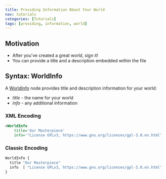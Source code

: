 ```yaml
---
title: Providing Information About Your World
nav: tutorials
categories: [Tutorials]
tags: [providing, information, world]
---
```

## Motivation

- After you've created a great world, sign it!
- You can provide a title and a description embedded within the file

## Syntax: WorldInfo

A [WorldInfo](https://www.web3d.org/documents/specifications/19775-1/V3.3/Part01/components/core.html#WorldInfo) node provides title and description information for your world:

- *title* - the name for your world
- *info* - any additional information

### XML Encoding

```xml
<WorldInfo
    title='Our Masterpiece'
    info='"License GPLv3, https://www.gnu.org/licenses/gpl-3.0.en.html"'/>
```

### Classic Encoding

```js
WorldInfo {
  title "Our Masterpiece"
  info  [ "License GPLv3, https://www.gnu.org/licenses/gpl-3.0.en.html" ]
}
```

